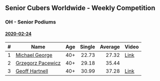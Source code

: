 ## Senior Cubers Worldwide - Weekly Competition
### OH - Senior Podiums
#### [2020-02-24](2020-02-24.md)

| # | Name | Age | Single | Average | Video |
| :--: | -- | :--: | --: | --: | -- |
| 1 | [Michael George](../persons/michael_george.md) | 40+ | 22.73 | 27.32 | [Link](https://www.facebook.com/events/1618332754973681/permalink/1619575454849411/) |
| 2 | [Grzegorz Pacewicz](../persons/grzegorz_pacewicz.md) | 40+ | 29.18 | 35.44 | |
| 3 | [Geoff Hartnell](../persons/geoff_hartnell.md) | 40+ | 30.99 | 37.28 | [Link](https://www.facebook.com/events/1618332754973681/permalink/1623480064458950/) |




